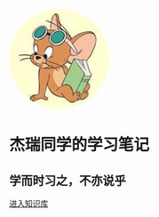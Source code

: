 <img width="180px" style="border-radius: 50%" bor src="jerry.jpg">

# **杰瑞同学的学习笔记**

## 学而时习之，不亦说乎

[进入知识库](<README.md>)
